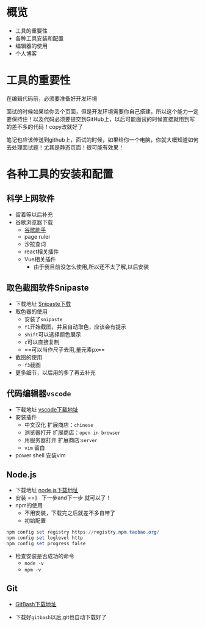 # 概览

- 工具的重要性
- 各种工具安装和配置
- 编辑器的使用
- 个人博客

# 工具的重要性

在编辑代码前，必须要准备好开发环境

面试的时候如果给你丢个页面，但是开发环境需要你自己搭建，所以这个能力一定要保持住！以及代码必须要提交到GitHub上，以后可能面试的时候直接就用到写的差不多的代码！copy改就好了

笔记也应该传送到github上，面试的时候，如果给你一个电脑，你就大概知道如何去处理面试题！尤其是静态页面！很可能有效果！

# 各种工具的安装和配置

## 科学上网软件

- 留着等以后补充
- 谷歌浏览器下载
  - [谷歌助手](https://github.com/haotian-wang/google-access-helper)
  - page ruler
  - 沙拉查词
  - react相关插件
  - Vue相关插件
    - 由于我目前没怎么使用,所以还不太了解,以后安装

## 取色截图软件Snipaste

- 下载地址  [Snipaste下载](https://zh.snipaste.com/download.html)
- 取色器的使用
  - 安装了`snipaste`
  - `f1`开始截图，并且自动取色，应该会有提示
  - `shift`可以选择颜色展示
  - `c`可以直接复制
  - ==可以当作尺子去用,量元素px==
- 截图的使用
  - `f3`截图
- 更多细节，以后用的多了再去补充



## 代码编辑器`vscode`

- 下载地址 [vscode下载地址](https://code.visualstudio.com)
- 安装插件
  - 中文汉化  扩展商店：`chinese`
  - 浏览器打开  扩展商店：`open in browser`
  - 用服务器打开  扩展商店:`server`
  - `vim` 留白
- power shell 安装vim



## Node.js

- 下载地址 [node.js下载地址](https://nodejs.org/zh-cn/)
- 安装  ==》 下一步and下一步 就可以了！
- npm的使用
  - 不用安装，下载完之后就差不多自带了
  - 初始配置

```powershell
npm config set registry https://registry.npm.taobao.org/
npm config set loglevel http
npm config set progress false
```

- 检查安装是否成功的命令
  - `node -v`
  - `npm -v`



## Git

- [GitBash下载地址](https://gitforwindows.org/)

- 下载好`gitbash`以后,git也自动下载好了

  

  

  

  

  

